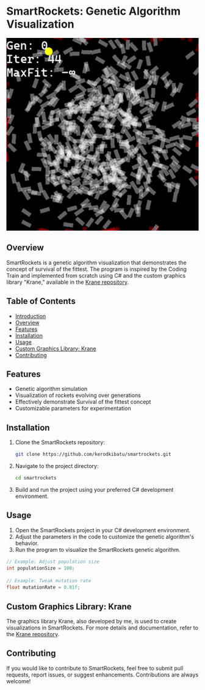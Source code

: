 # SmartRockets: Genetic Algorithm Visualization

![SmartRockets Demo](demo.gif)

## Overview

SmartRockets is a genetic algorithm visualization that demonstrates the concept of survival of the fittest. The program is inspired by the Coding Train and implemented from scratch using C# and the custom graphics library "Krane," available in the [Krane repository](https://github.com/kerodkibatu/krane).

## Table of Contents

- [Introduction](#smartrockets-genetic-algorithm-visualization)
- [Overview](#overview)
- [Features](#features)
- [Installation](#installation)
- [Usage](#usage)
- [Custom Graphics Library: Krane](#custom-graphics-library-krane)
- [Contributing](#contributing)

## Features

- Genetic algorithm simulation
- Visualization of rockets evolving over generations
- Effectively demonstrate Survival of the fittest concept
- Customizable parameters for experimentation
  
## Installation

1. Clone the SmartRockets repository:

   ```bash
   git clone https://github.com/kerodkibatu/smartrockets.git
   ```

2. Navigate to the project directory:

   ```bash
   cd smartrockets
   ```

3. Build and run the project using your preferred C# development environment.

## Usage

1. Open the SmartRockets project in your C# development environment.
2. Adjust the parameters in the code to customize the genetic algorithm's behavior.
3. Run the program to visualize the SmartRockets genetic algorithm.

```csharp
// Example: Adjust population size
int populationSize = 100;

// Example: Tweak mutation rate
float mutationRate = 0.01f;
```

## Custom Graphics Library: Krane

The graphics library Krane, also developed by me, is used to create visualizations in SmartRockets. For more details and documentation, refer to the [Krane repository](https://github.com/kerodkibatu/krane).

## Contributing

If you would like to contribute to SmartRockets, feel free to submit pull requests, report issues, or suggest enhancements. Contributions are always welcome!
